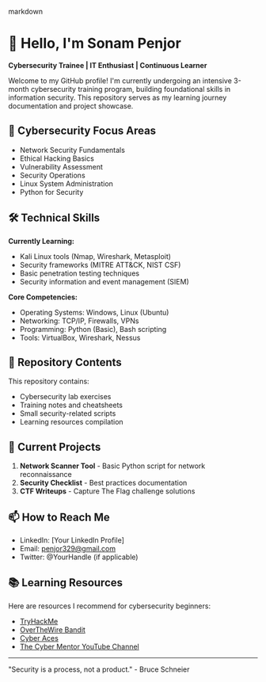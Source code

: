 markdown
# 👋 Hello, I'm Sonam Penjor 

**Cybersecurity Trainee | IT Enthusiast | Continuous Learner**

Welcome to my GitHub profile! I'm currently undergoing an intensive 3-month cybersecurity training program, building foundational skills in information security. This repository serves as my learning journey documentation and project showcase.

## 🔐 Cybersecurity Focus Areas

- Network Security Fundamentals
- Ethical Hacking Basics
- Vulnerability Assessment
- Security Operations
- Linux System Administration
- Python for Security

## 🛠️ Technical Skills

**Currently Learning:**
- Kali Linux tools (Nmap, Wireshark, Metasploit)
- Security frameworks (MITRE ATT&CK, NIST CSF)
- Basic penetration testing techniques
- Security information and event management (SIEM)

**Core Competencies:**
- Operating Systems: Windows, Linux (Ubuntu)
- Networking: TCP/IP, Firewalls, VPNs
- Programming: Python (Basic), Bash scripting
- Tools: VirtualBox, Wireshark, Nessus

## 📂 Repository Contents

This repository contains:
- Cybersecurity lab exercises
- Training notes and cheatsheets
- Small security-related scripts
- Learning resources compilation

## 🌱 Current Projects

1. **Network Scanner Tool** - Basic Python script for network reconnaissance
2. **Security Checklist** - Best practices documentation
3. **CTF Writeups** - Capture The Flag challenge solutions

## 📫 How to Reach Me

- LinkedIn: [Your LinkedIn Profile]
- Email: penjor329@gmail.com
- Twitter: @YourHandle (if applicable)

## 📚 Learning Resources

Here are resources I recommend for cybersecurity beginners:
- [TryHackMe](https://tryhackme.com/)
- [OverTheWire Bandit](https://overthewire.org/wargames/bandit/)
- [Cyber Aces](https://www.cyberaces.org/)
- [The Cyber Mentor YouTube Channel](https://www.youtube.com/c/TheCyberMentor)

---

"Security is a process, not a product." - Bruce Schneier



